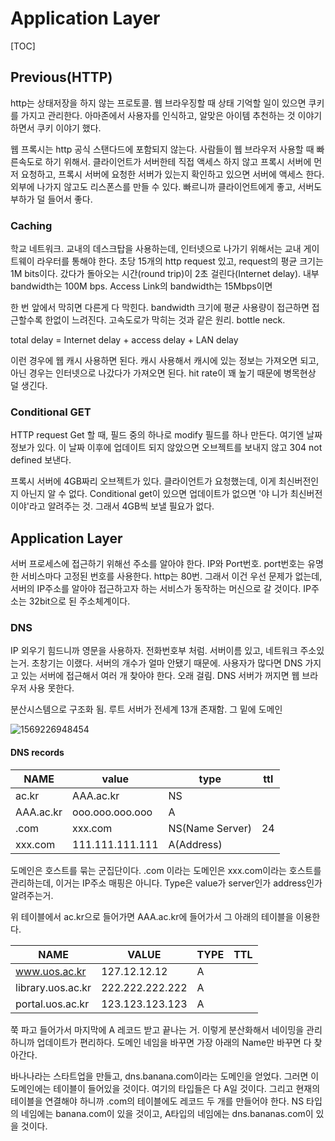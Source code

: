 # Application Layer

[TOC]

## Previous(HTTP)

 http는 상태저장을 하지 않는 프로토콜. 웹 브라우징할 때 상태 기억할 일이 있으면 쿠키를 가지고 관리한다. 아마존에서 사용자를 인식하고, 알맞은 아이템 추천하는 것 이야기하면서 쿠키 이야기 했다.

 웹 프록시는 http 공식 스탠다드에 포함되지 않는다. 사람들이 웹 브라우저 사용할 때 빠른속도로 하기 위해서. 클라이언트가 서버한테 직접 액세스 하지 않고 프록시 서버에 먼저 요청하고, 프록시 서버에 요청한 서버가 있는지 확인하고 있으면 서버에 액세스 한다. 외부에 나가지 않고도 리스폰스를 만들 수 있다. 빠르니까 클라이언트에게 좋고, 서버도 부하가 덜 들어서 좋다.

### Caching

 학교 네트워크. 교내의 데스크탑을 사용하는데, 인터넷으로 나가기 위해서는 교내 게이트웨이 라우터를 통해야 한다. 초당 15개의 http request 있고, request의 평균 크기는 1M bits이다. 갔다가 돌아오는 시간(round trip)이 2초 걸린다(Internet delay). 내부 bandwidth는 100M bps. Access Link의 bandwidth는 15Mbps이면 

 한 번 앞에서 막히면 다른게 다 막힌다. bandwidth 크기에 평균 사용량이 접근하면 접근할수록 한없이 느려진다. 고속도로가 막히는 것과 같은 원리. bottle neck.

 total delay = Internet delay + access delay + LAN delay

 이런 경우에 웹 캐시 사용하면 된다.  캐시 사용해서 캐시에 있는 정보는 가져오면 되고, 아닌 경우는 인터넷으로 나갔다가 가져오면 된다. hit rate이 꽤 높기 때문에 병목현상 덜 생긴다.

### Conditional GET

 HTTP request Get 할 때, 필드 중의 하나로 modify 필드를 하나 만든다. 여기엔 날짜 정보가 있다. 이 날짜 이후에 업데이트 되지 않았으면 오브젝트를 보내지 않고 304 not defined 보낸다. 

 프록시 서버에 4GB짜리 오브젝트가 있다. 클라이언트가 요청했는데, 이게 최신버전인지 아닌지 알 수 없다. Conditional get이 있으면 업데이트가 없으면 '야 니가 최신버전이야'라고 알려주는 것. 그래서 4GB씩 보낼 필요가 없다.

## Application Layer

 서버 프로세스에 접근하기 위해선 주소를 알아야 한다. IP와 Port번호. port번호는 유명한 서비스마다 고정된 번호를 사용한다. http는 80번. 그래서 이건 우선 문제가 없는데, 서버의 IP주소를 알아야 접근하고자 하는 서비스가 동작하는 머신으로 갈 것이다. IP주소는 32bit으로 된 주소체계이다.

### DNS

 IP 외우기 힘드니까 영문을 사용하자. 전화번호부 처럼. 서버이름 있고, 네트워크 주소있는거. 초창기는 이랬다. 서버의 개수가 얼마 안됐기 때문에. 사용자가 많다면 DNS 가지고 있는 서버에 접근해서 여러 개 찾아야 한다. 오래 걸림. DNS 서버가 꺼지면 웹 브라우저 사용 못한다.

 분산시스템으로 구조화 됨. 루트 서버가 전세계 13개 존재함. 그 밑에 도메인 

![1569226948454](C:\Users\multicampus\AppData\Roaming\Typora\typora-user-images\1569226948454.png)

#### DNS records  

| NAME      | value           | type            | ttl  |
| --------- | --------------- | --------------- | ---- |
| ac.kr     | AAA.ac.kr       | NS              |      |
| AAA.ac.kr | ooo.ooo.ooo.ooo | A               |      |
| .com      | xxx.com         | NS(Name Server) | 24   |
| xxx.com   | 111.111.111.111 | A(Address)      |      |

도메인은 호스트를 묶는 군집단이다.  .com 이라는 도메인은 xxx.com이라는 호스트를 관리하는데, 이거는 IP주소 매핑은 아니다. Type은 value가 server인가 address인가 알려주는거. 

 위 테이블에서 ac.kr으로 들어가면 AAA.ac.kr에 들어가서 그 아래의 테이블을 이용한다.

| NAME              | VALUE           | TYPE | TTL  |
| ----------------- | --------------- | ---- | ---- |
| www.uos.ac.kr     | 127.12.12.12    | A    |      |
| library.uos.ac.kr | 222.222.222.222 | A    |      |
| portal.uos.ac.kr  | 123.123.123.123 | A    |      |

쭉 파고 들어가서 마지막에 A 레코드 받고 끝나는 거. 이렇게 분산화해서 네이밍을 관리하니까 업데이트가 편리하다. 도메인 네임을 바꾸면 가장 아래의 Name만 바꾸면 다 찾아간다.

바나나라는 스타트업을 만들고, dns.banana.com이라는 도메인을 얻었다. 그러면 이 도메인에는 테이블이 들어있을 것이다. 여기의 타입들은 다 A일 것이다. 그리고 현재의 테이블을 연결해야 하니까 .com의 테이블에도 레코드 두 개를 만들어야 한다. NS 타입의 네임에는 banana.com이 있을 것이고, A타입의 네임에는 dns.bananas.com이 있을 것이다.
